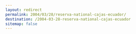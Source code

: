 ```yaml
---
layout: redirect
permalink: 2004/03/28/reserva-national-cajas-ecuador/
destination: /2004-03-28-reserva-national-cajas-ecuador
sitemap: false
---
```

